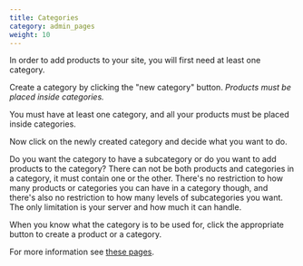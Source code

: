```yaml
---
title: Categories
category: admin_pages
weight: 10
---
```


In order to add products to your site, you will first need at least one category.

Create a category by clicking the "new category" button.
*Products must be placed inside categories.*

You must have at least one category, and all your products must be placed inside categories. 

Now click on the newly created category and decide what you want to do.

Do you want the category to have a subcategory or do you want to add products to the category? There can not be both products and categories in a category, it must contain one or the other. There's no restriction to how many products or categories you can have in a category though, and there's also no restriction to how many levels of subcategories you want. The only limitation is your server and how much it can handle.

When you know what the category is to be used for, click the appropriate button to create a product or a category. 


For more information see [these pages](/user/categories/). 

